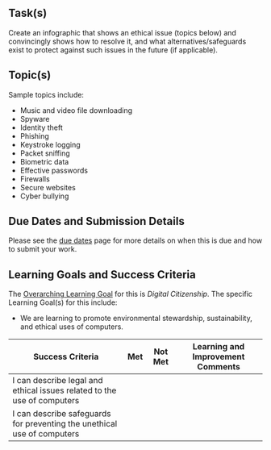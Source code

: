 ## Task(s)

Create an infographic that shows an ethical issue (topics below) and convincingly shows how to resolve it, and what alternatives/safeguards exist to protect against such issues in the future (if applicable).

## Topic(s)

Sample topics include:

* Music and video file downloading
* Spyware
* Identity theft
* Phishing
* Keystroke logging
* Packet sniffing
* Biometric data
* Effective passwords
* Firewalls
* Secure websites
* Cyber bullying


## Due Dates and Submission Details

Please see the [due dates](./Due-Dates-and-Submission-Details) page for more details on when this is due and how to submit your work.

## Learning Goals and Success Criteria

The [Overarching Learning Goal](./images/ICS2O.jpg) for this is _Digital Citizenship_.
The specific Learning Goal(s) for this include:
  * We are learning to promote environmental stewardship, sustainability, and ethical uses of computers.

| Success Criteria | Met | Not Met | Learning and Improvement Comments |
| ----------- | --- | ------ | ------- |
| I can describe legal and ethical issues related to the use of computers   | | | |
| I can describe safeguards for preventing the unethical use of computers | | | |